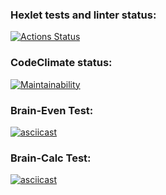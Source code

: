 ### Hexlet tests and linter status:

[![Actions Status](https://github.com/BiscayN/python-project-49/actions/workflows/hexlet-check.yml/badge.svg)](https://github.com/BiscayN/python-project-49/actions)

### CodeClimate status: 
[![Maintainability](https://api.codeclimate.com/v1/badges/83457b9fd7b67208524c/maintainability)](https://codeclimate.com/github/BiscayN/python-project-49/maintainability)

### Brain-Even Test:
[![asciicast](https://asciinema.org/a/qZlswideTs2fVDc6qpCy2EsIc.svg)](https://asciinema.org/a/qZlswideTs2fVDc6qpCy2EsIc)

### Brain-Calc Test:
[![asciicast](https://asciinema.org/a/mkMowswaIrjQpgW8QyvtBGrHi.svg)](https://asciinema.org/a/mkMowswaIrjQpgW8QyvtBGrHi)